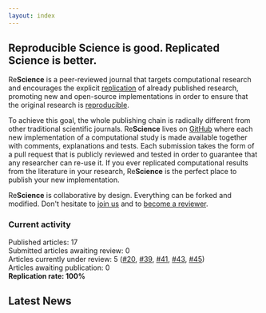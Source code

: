 ```yaml
---
layout: index
---
```


## Reproducible Science is good. Replicated Science is better.

Re**Science** is a peer-reviewed journal that targets computational research
and encourages the explicit [replication](faq) of already published research,
promoting new and open-source implementations in order to ensure that the
original research is [reproducible](faq).

To achieve this goal, the whole publishing chain is radically different from
other traditional scientific journals. Re**Science** lives on
[GitHub](https://github.com/ReScience/) where each new implementation of a
computational study is made available together with comments, explanations and
tests. Each submission takes the form of a pull request that is publicly
reviewed and tested in order to guarantee that any researcher can re-use it. If
you ever replicated computational results from the literature in your research,
Re**Science** is the perfect place to publish your new implementation.

Re**Science** is collaborative by design. Everything can be forked and
modified. Don't hesitate to [join us](faq) and
to [become a reviewer](https://github.com/ReScience/ReScience/issues/27).


### Current activity

Published articles: 17  
Submitted articles awaiting review: 0  
Articles currently under review: 5 ([#20], [#39], [#41], [#43], [#45])  
Articles awaiting publication: 0  
**Replication rate: 100%**

[#20]: https://github.com/ReScience/ReScience-submission/pull/20
[#39]: https://github.com/ReScience/ReScience-submission/pull/39
[#41]: https://github.com/ReScience/ReScience-submission/pull/41
[#43]: https://github.com/ReScience/ReScience-submission/pull/43
[#45]: https://github.com/ReScience/ReScience-submission/pull/45


## Latest News

